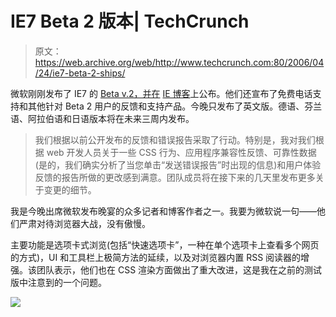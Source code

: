 # IE7 Beta 2 版本| TechCrunch

> 原文：<https://web.archive.org/web/http://www.techcrunch.com:80/2006/04/24/ie7-beta-2-ships/>

 [](https://web.archive.org/web/20230307084143/http://www.microsoft.com/windows/ie/default.mspx) 微软刚刚发布了 IE7 的 [Beta v.2，并在](https://web.archive.org/web/20230307084143/http://www.microsoft.com/windows/ie/default.mspx) [IE 博客](https://web.archive.org/web/20230307084143/http://blogs.msdn.com/ie/archive/2006/04/24/582546.aspx)上公布。他们还宣布了免费电话支持和其他针对 Beta 2 用户的反馈和支持产品。今晚只发布了英文版。德语、芬兰语、阿拉伯语和日语版本将在未来三周内发布。

> 我们根据以前公开发布的反馈和错误报告采取了行动。特别是，我对我们根据 web 开发人员关于一些 CSS 行为、应用程序兼容性反馈、可靠性数据(是的，我们确实分析了当您单击“发送错误报告”时出现的信息)和用户体验反馈的报告所做的更改感到满意。团队成员将在接下来的几天里发布更多关于变更的细节。

我是今晚出席微软发布晚宴的众多记者和博客作者之一。我要为微软说一句——他们严肃对待浏览器大战，没有傲慢。

主要功能是选项卡式浏览(包括“快速选项卡”，一种在单个选项卡上查看多个网页的方式)，UI 和工具栏上极简方法的延续，以及对浏览器内置 RSS 阅读器的增强。该团队表示，他们也在 CSS 渲染方面做出了重大改进，这是我在之前的测试版中注意到的一个问题。

![](img/844f2ed69ae15dfc170a6c2a893ebe8d.png)